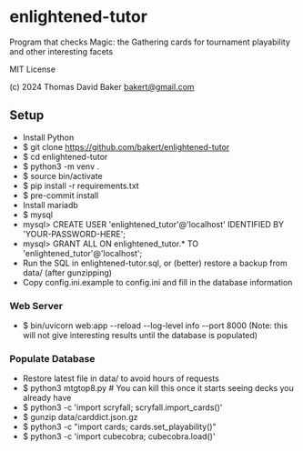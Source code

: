 # enlightened-tutor
Program that checks Magic: the Gathering cards for tournament playability and other interesting facets

MIT License

(c) 2024 Thomas David Baker <bakert@gmail.com>

## Setup
- Install Python
- $ git clone https://github.com/bakert/enlightened-tutor
- $ cd enlightened-tutor
- $ python3 -m venv .
- $ source bin/activate
- $ pip install -r requirements.txt
- $ pre-commit install
- Install mariadb
- $ mysql
- mysql> CREATE USER 'enlightened_tutor'@'localhost' IDENTIFIED BY 'YOUR-PASSWORD-HERE';
- mysql> GRANT ALL ON enlightened_tutor.* TO 'enlightened_tutor'@'localhost';
- Run the SQL in enlightened-tutor.sql, or (better) restore a backup from data/ (after gunzipping)
- Copy config.ini.example to config.ini and fill in the database information

### Web Server
- $ bin/uvicorn web:app --reload --log-level info --port 8000
(Note: this will not give interesting results until the database is populated)

### Populate Database
- Restore latest file in data/ to avoid hours of requests
- $ python3 mtgtop8.py # You can kill this once it starts seeing decks you already have
- $ python3 -c 'import scryfall; scryfall.import_cards()'
- $ gunzip data/carddict.json.gz
- $ python3 -c "import cards; cards.set_playability()"
- $ python3 -c 'import cubecobra; cubecobra.load()'
